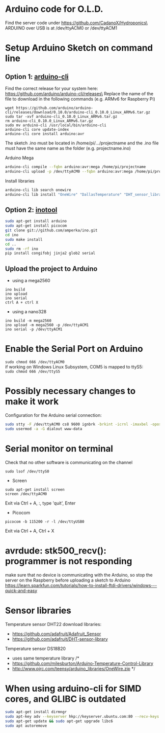 # Arduino code for O.L.D.

Find the server code under https://github.com/CadanoX/Hydroponics\
ARDUINO over USB is at /dev/ttyACM0 or /dev/ttyACM1

# Setup Arduino Sketch on command line

## Option 1: [arduino-cli](https://arduino.github.io/arduino-cli)

Find the correct release for your system here: https://github.com/arduino/arduino-cli/releases\
Replace the name of the file to download in the following commands (e.g. ARMv6 for Raspberry Pi)

```
wget https://github.com/arduino/arduino-cli/releases/download/0.10.0/arduino-cli_0.10.0_Linux_ARMv6.tar.gz
sudo tar -xvf arduino-cli_0.10.0_Linux_ARMv6.tar.gz
rm arduino-cli_0.10.0_Linux_ARMv6.tar.gz
sudo mv arduino-cli /usr/local/bin/arduino-cli
arduino-cli core update-index
arduino-cli core install arduino:avr
```

The sketch .ino must be located in /home/pi/.../projectname and the .ino file must have the same name as the folder (e.g. projectname.ino)

Arduino Mega

```sh
arduino-cli compile --fqbn arduino:avr:mega /home/pi/projectname
arduino-cli upload -p /dev/ttyACM0 --fqbn arduino:avr:mega /home/pi/projectname
```

Install libraries

```sh
arduino-cli lib search onewire
arduino-cli lib install "OneWire" "DallasTemperature" "DHT_sensor_library"
```

## Option 2: [inotool](http://inotool.org/)

```sh
sudo apt-get install arduino
sudo apt-get install picocom
git clone git://github.com/amperka/ino.git
cd ino
sudo make install
cd ..
sudo rm -rf ino
pip install congifobj jinja2 glob2 serial
```

## Upload the project to Arduino

- using a mega2560

```
ino build
ino upload
ino serial
ctrl A + ctrl X
```

- using a nano328

```
ino build -m mega2560
ino upload -m mega2560 -p /dev/ttyACM1
ino serial -p /dev/ttyACM1
```

# Enable the Serial Port on Arduino

`sudo chmod 666 /dev/ttyACM0`\
if working on Windows Linux Subsystem, COM5 is mapped to ttyS5:\
`sudo chmod 666 /dev/ttyS5`

# Possibly necessary changes to make it work

Configuration for the Arduino serial connection:

```sh
sudo stty -F /dev/ttyACM0 cs8 9600 ignbrk -brkint -icrnl -imaxbel -opost -onlcr -isig -icanon -iexten -echo -echoe -echok -echoctl -echoke noflsh -ixon -crtscts
sudo usermod -a -G dialout www-data
```

# Serial monitor on terminal

Check that no other software is communicating on the channel

```
sudo lsof /dev/ttyS0
```

- Screen

```
sudo apt-get install screen
screen /dev/ttyACM0
```

Exit via Ctrl + A, :, type 'quit', Enter

- Picocom

```
picocom -b 115200 -r -l /dev/ttyUSB0
```

Exit via Ctrl + A, Ctrl + X

# avrdude: stk500_recv(): programmer is not responding

make sure that no device is communicating with the Arduino, so stop the server on the Raspberry before uploading a sketch to Arduino
https://learn.sparkfun.com/tutorials/how-to-install-ftdi-drivers/windows---quick-and-easy

# Sensor libraries

Temperature sensor DHT22
download libraries:

- https://github.com/adafruit/Adafruit_Sensor
- https://github.com/adafruit/DHT-sensor-library

Temperature sensor DS18B20

- uses same temperature library
  /\*
- https://github.com/milesburton/Arduino-Temperature-Control-Library
- http://www.pjrc.com/teensy/arduino_libraries/OneWire.zip
  \*/

# When using arduino-cli for SIMD cores, and GLIBC is outdated

```sh
sudo apt-get install dirmngr
sudo apt-key adv --keyserver hkp://keyserver.ubuntu.com:80 --recv-keys 04EE7237B7D453EC
sudo apt-get update && sudo apt-get upgrade libc6
sudo apt autoremove
```
